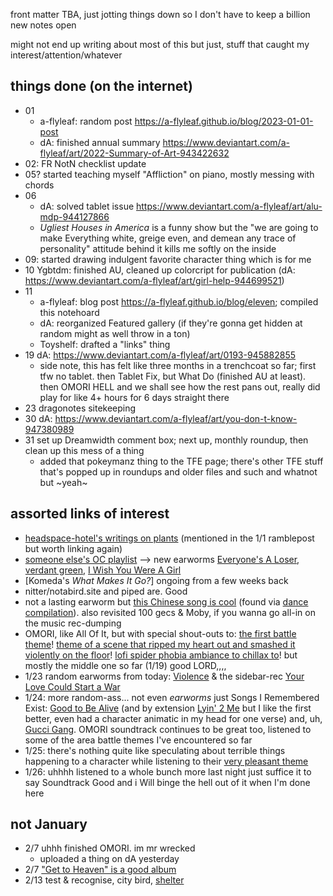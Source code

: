front matter TBA, just jotting things down so I don't have to keep a billion new notes open

might not end up writing about most of this but just, stuff that caught my interest/attention/whatever

## things done (on the internet)
- 01
	- a-flyleaf: random post https://a-flyleaf.github.io/blog/2023-01-01-post
	- dA: finished annual summary https://www.deviantart.com/a-flyleaf/art/2022-Summary-of-Art-943422632
- 02: FR NotN checklist update
- 05? started teaching myself "Affliction" on piano, mostly messing with chords
- 06
	- dA: solved tablet issue https://www.deviantart.com/a-flyleaf/art/alu-mdp-944127866
	- <i>Ugliest Houses in America</i> is a funny show but the "we are going to make Everything white, greige even, and demean any trace of personality" attitude behind it kills me softly on the inside
- 09: started drawing indulgent favorite character thing which is for me
- 10 Ygbtdm: finished AU, cleaned up colorcript for publication (dA: https://www.deviantart.com/a-flyleaf/art/girl-help-944699521)
- 11
	- a-flyleaf: blog post https://a-flyleaf.github.io/blog/eleven; compiled this notehoard
	- dA: reorganized Featured gallery (if they're gonna get hidden at random might as well throw in a ton)
	- Toyshelf: drafted a "links" thing
- 19 dA: https://www.deviantart.com/a-flyleaf/art/0193-945882855
	- side note, this has felt like three months in a trenchcoat so far; first tfw no tablet. then Tablet Fix, but What Do (finished AU at least). then OMORI HELL and we shall see how the rest pans out, really did play for like 4+ hours for 6 days straight there
- 23 dragonotes sitekeeping
- 30 dA: https://www.deviantart.com/a-flyleaf/art/you-don-t-know-947380989
- 31 set up Dreamwidth comment box; next up, monthly roundup, then clean up this mess of a thing
	- added that pokeymanz thing to the TFE page; there's other TFE stuff that's popped up in roundups and older files and such and whatnot but ~yeah~

## assorted links of interest
- [headspace-hotel's writings on plants](https://www.tumblr.com/headspace-hotel/tagged/plants) (mentioned in the 1/1 ramblepost but worth linking again)
- [someone else's OC playlist](https://open.spotify.com/playlist/4hPLLN7xJhzX0SSJDzCbjZ) --> new earworms [Everyone's A Loser](https://www.youtube.com/watch?v=0XbsvjQ3tBM), [verdant green](https://www.youtube.com/watch?v=VLC5vhx45oM), [I Wish You Were A Girl](https://www.youtube.com/watch?v=mgodtFhgf3U)
- [Komeda's <i>What Makes It Go?</i>] ongoing from a few weeks back
- nitter/notabird.site and piped are. Good
- not a lasting earworm but [this Chinese song is cool](https://www.youtube.com/watch?v=_1KtXp9zMnQ) (found via [dance compilation](https://rongzhi.tumblr.com/post/695768603734196224/a-mini-dance-trend-to-the-yangge-tune-%E5%9B%9E%E5%88%B0%E5%B1%B1%E6%B2%9F%E6%B2%9F)). also revisited 100 gecs & Moby, if you wanna go all-in on the music rec-dumping
- OMORI, like All Of It, but with special shout-outs to: [the first battle theme](https://omori.bandcamp.com/track/tussle-among-trees)! [theme of a scene that ripped my heart out and smashed it violently on the floor](https://omori.bandcamp.com/track/it-means-everything)! [lofi spider phobia ambiance to chillax to](https://omori.bandcamp.com/track/arachnophobia)! but mostly the middle one so far (1/19) good LORD,,,,
- 1/23 random earworms from today: [Violence](https://www.youtube.com/watch?v=Ax3zbFs8qMU) & the sidebar-rec [Your Love Could Start a War](https://www.youtube.com/watch?v=eAI5mYVWotI)
- 1/24: more random-ass... not even *earworms* just Songs I Remembered Exist: [Good to Be Alive](https://www.youtube.com/watch?v=GYtBoxGB6Wo) (and by extension [Lyin' 2 Me](https://www.youtube.com/watch?v=PShRULA8sOY) but I like the first better, even had a character animatic in my head for one verse) and, uh, [Gucci Gang](https://www.youtube.com/watch?v=9alXo1OXTec). OMORI soundtrack continues to be great too, listened to some of the area battle themes I've encountered so far
- 1/25: there's nothing quite like speculating about terrible things happening to a character while listening to their [very pleasant theme](https://www.youtube.com/watch?v=7GIWV__qx4M)
- 1/26: uhhhh listened to a whole bunch more last night just suffice it to say Soundtrack Good and i Will binge the hell out of it when I'm done here

## not January
- 2/7 uhhh finished OMORI. im mr wrecked
	- uploaded a thing on dA yesterday
- 2/7 ["Get to Heaven" is a good album](https://www.youtube.com/watch?v=3CxOqZValYw&list=PLpdncYt1E9FjsIkAQ21GJ-MQxXRrZ0ioZ&index=11)
- 2/13 test & recognise, city bird, [shelter](https://piped.garudalinux.org/watch?v=HQnC1UHBvWA)
